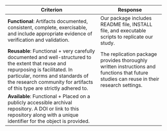 | Criterion  | Response | 
| ------ | ------ |
| **Functional**: Artifacts documented, consistent, complete, exercisable, and include appropriate evidence of verification and validation. | Our package includes README file, INSTALL file, and executable scripts to replicate our study.  |
| **Reusable**: Functional + very carefully documented and well-structured to the extent that reuse and repurposing is facilitated. In particular, norms and standards of the research community for artifacts of this type are strictly adhered to. | The replication package provides thoroughly written instructions and functions that future studies can reuse in their research settings. |
| **Available**: Functional + Placed on a publicly accessible archival repository. A DOI or link to this repository along with a unique identifier for the object is provided. |  |

